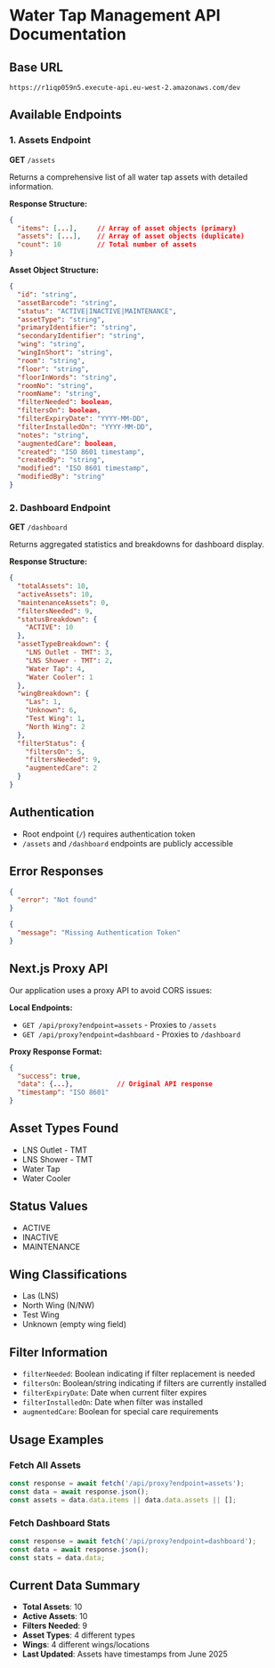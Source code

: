 # Water Tap Management API Documentation

## Base URL
```
https://r1iqp059n5.execute-api.eu-west-2.amazonaws.com/dev
```

## Available Endpoints

### 1. Assets Endpoint
**GET** `/assets`

Returns a comprehensive list of all water tap assets with detailed information.

**Response Structure:**
```json
{
  "items": [...],     // Array of asset objects (primary)
  "assets": [...],    // Array of asset objects (duplicate)
  "count": 10         // Total number of assets
}
```

**Asset Object Structure:**
```json
{
  "id": "string",
  "assetBarcode": "string",
  "status": "ACTIVE|INACTIVE|MAINTENANCE",
  "assetType": "string",
  "primaryIdentifier": "string",
  "secondaryIdentifier": "string",
  "wing": "string",
  "wingInShort": "string",
  "room": "string",
  "floor": "string",
  "floorInWords": "string",
  "roomNo": "string",
  "roomName": "string",
  "filterNeeded": boolean,
  "filtersOn": boolean,
  "filterExpiryDate": "YYYY-MM-DD",
  "filterInstalledOn": "YYYY-MM-DD",
  "notes": "string",
  "augmentedCare": boolean,
  "created": "ISO 8601 timestamp",
  "createdBy": "string",
  "modified": "ISO 8601 timestamp",
  "modifiedBy": "string"
}
```

### 2. Dashboard Endpoint
**GET** `/dashboard`

Returns aggregated statistics and breakdowns for dashboard display.

**Response Structure:**
```json
{
  "totalAssets": 10,
  "activeAssets": 10,
  "maintenanceAssets": 0,
  "filtersNeeded": 9,
  "statusBreakdown": {
    "ACTIVE": 10
  },
  "assetTypeBreakdown": {
    "LNS Outlet - TMT": 3,
    "LNS Shower - TMT": 2,
    "Water Tap": 4,
    "Water Cooler": 1
  },
  "wingBreakdown": {
    "Las": 1,
    "Unknown": 6,
    "Test Wing": 1,
    "North Wing": 2
  },
  "filterStatus": {
    "filtersOn": 5,
    "filtersNeeded": 9,
    "augmentedCare": 2
  }
}
```

## Authentication
- Root endpoint (`/`) requires authentication token
- `/assets` and `/dashboard` endpoints are publicly accessible

## Error Responses
```json
{
  "error": "Not found"
}
```

```json
{
  "message": "Missing Authentication Token"
}
```

## Next.js Proxy API
Our application uses a proxy API to avoid CORS issues:

**Local Endpoints:**
- `GET /api/proxy?endpoint=assets` - Proxies to `/assets`
- `GET /api/proxy?endpoint=dashboard` - Proxies to `/dashboard`

**Proxy Response Format:**
```json
{
  "success": true,
  "data": {...},           // Original API response
  "timestamp": "ISO 8601"
}
```

## Asset Types Found
- LNS Outlet - TMT
- LNS Shower - TMT  
- Water Tap
- Water Cooler

## Status Values
- ACTIVE
- INACTIVE
- MAINTENANCE

## Wing Classifications
- Las (LNS)
- North Wing (N/NW)
- Test Wing
- Unknown (empty wing field)

## Filter Information
- `filterNeeded`: Boolean indicating if filter replacement is needed
- `filtersOn`: Boolean/string indicating if filters are currently installed
- `filterExpiryDate`: Date when current filter expires
- `filterInstalledOn`: Date when filter was installed
- `augmentedCare`: Boolean for special care requirements

## Usage Examples

### Fetch All Assets
```javascript
const response = await fetch('/api/proxy?endpoint=assets');
const data = await response.json();
const assets = data.data.items || data.data.assets || [];
```

### Fetch Dashboard Stats
```javascript
const response = await fetch('/api/proxy?endpoint=dashboard');
const data = await response.json();
const stats = data.data;
```

## Current Data Summary
- **Total Assets**: 10
- **Active Assets**: 10  
- **Filters Needed**: 9
- **Asset Types**: 4 different types
- **Wings**: 4 different wings/locations
- **Last Updated**: Assets have timestamps from June 2025 